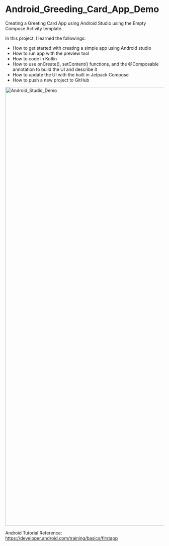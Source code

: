 # Android_Greeding_Card_App_Demo

Creating a Greeting Card App using Android Studio using the Empty Compose Activity template. 

In this project, I learned the followings:

- How to get started with creating a simple app using Android studio
- How to run app with the preview tool
- How to code in Kotlin
- How to use onCreate(), setContent() functions, and the @Composable annotation to build the UI and describe it
- How to update the UI with the built in Jetpack Compose
- How to push a new project to GitHub

<img width="1396" alt="Android_Studio_Demo" src="https://github.com/eunjujong/Android_Greeding_Card_App_Demo/blob/main/Android_Studio_Demo.png">

Android Tutorial Reference: https://developer.android.com/training/basics/firstapp
